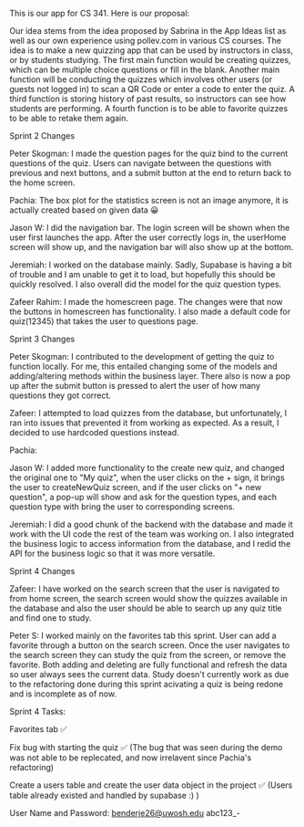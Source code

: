 This is our app for CS 341. Here is our proposal:

Our idea stems from the idea proposed by Sabrina in the App Ideas list as well as our own experience using pollev.com in various CS courses. The idea is
to make a new quizzing app that can be used by instructors in class, or by students studying. The first main function would be creating quizzes, which can
be multiple choice questions or fill in the blank. Another main function will be conducting the quizzes which involves other users (or guests not logged
in) to scan a QR Code or enter a code to enter the quiz. A third function is storing history of past results, so instructors can see how students are
performing. A fourth function is to be able to favorite quizzes to be able to retake them again.​

Sprint 2 Changes

Peter Skogman: I made the question pages for the quiz bind to the current questions of the quiz. Users can navigate between the questions with previous and next buttons, and a submit button at the end to return back to the home screen.

Pachia: The box plot for the statistics screen is not an image anymore, it is actually created based on given data 😀

Jason W: I did the navigation bar. The login screen will be shown when the user first launches the app. After the user correctly logs in, the userHome screen will show up, and the navigation bar will also show up at the bottom.

Jeremiah: I worked on the database mainly. Sadly, Supabase is having a bit of trouble and I am unable to get it to load, but hopefully this should be quickly resolved. I also overall did the model for the quiz question types.

Zafeer Rahim: I made the homescreen page. The changes were that now the buttons in homescreen has functionality. I also made a default code for quiz(12345) that takes the user to questions page.

Sprint 3 Changes

Peter Skogman: I contributed to the development of getting the quiz to function locally. For me, this entailed changing some of the models and adding/altering methods within the business layer. There also is now a pop up after the submit button is pressed to alert the user of how many questions they got correct.

Zafeer: I attempted to load quizzes from the database, but unfortunately, I ran into issues that prevented it from working as expected. As a result, I decided to use hardcoded questions instead.

Pachia:

Jason W: I added more functionality to the create new quiz, and changed the original one to "My quiz", when the user clicks on the + sign, it brings the user to createNewQuiz screen, and if the user clicks on "+ new question", a pop-up will show and ask for the question types, and each question type with bring the user to corresponding screens.  

Jeremiah: I did a good chunk of the backend with the database and made it work with the UI code the rest of the team was working on. I also integrated the business logic to access information from the database, and I redid the API for the business logic so that it was more versatile.

Sprint 4 Changes

Zafeer: I have worked on the search screen that the user is navigated to from home screen, the search screen would show the quizzes available in the database and also the user should be able to search up any quiz title and find one to study.

Peter S: I worked mainly on the favorites tab this sprint. User can add a favorite through a button on the search screen. Once the user navigates to the search screen they can study the quiz from the screen, or remove the favorite. Both adding and deleting are fully functional and refresh the data so user always sees the current data. Study doesn't currently work as due to the refactoring done during this sprint acivating a quiz is being redone and is incomplete as of now.

Sprint 4 Tasks:

Favorites tab ✅

Fix bug with starting the quiz ✅ (The bug that was seen during the demo was not able to be replecated, and now irrelavent since Pachia's refactoring)

Create a users table and create the user data object in the project ✅ (Users table already existed and handled by supabase :) )

User Name and Password:
benderje26@uwosh.edu
abc123_-
